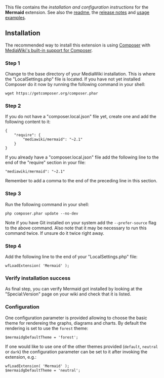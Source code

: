 This file contains the *installation and configuration instructions* for the **Mermaid** extension. See also the
[readme], the [release notes] and [usage examples].

## Installation

The recommended way to install this extension is using [Composer](http://getcomposer.org) with
[MediaWiki's built-in support for Composer](https://www.mediawiki.org/wiki/Composer).

### Step 1

Change to the base directory of your MediaWiki installation. This is where the "LocalSettings.php"
file is located. If you have not yet installed Composer do it now by running the following command
in your shell:

    wget https://getcomposer.org/composer.phar

### Step 2
    
If you do not have a "composer.local.json" file yet, create one and add the following content to it:

```
{
	"require": {
		"mediawiki/mermaid": "~2.1"
	}
}
```

If you already have a "composer.local.json" file add the following line to the end of the "require"
section in your file:

    "mediawiki/mermaid": "~2.1"

Remember to add a comma to the end of the preceding line in this section.

### Step 3

Run the following command in your shell:

    php composer.phar update --no-dev

Note if you have Git installed on your system add the `--prefer-source` flag to the above command. Also
note that it may be necessary to run this command twice. If unsure do it twice right away.

### Step 4

Add the following line to the end of your "LocalSettings.php" file:

    wfLoadExtension( 'Mermaid' );

### Verify installation success

As final step, you can verify Mermaid got installed by looking at the "Special:Version" page on your wiki and
check that it is listed.

### Configuration

One configuration parameter is provided allowing to choose the basic theme for rendereing the graphs, diagrams
and charts. By default the rendering is set to use the `forest` theme:

    $mermaidgDefaultTheme = 'forest';

If one would like to use one of the other themes provided (`default`, `neutral` or `dark`) the configuration
parameter can be set to it after invoking the extension, e.g.:

    wfLoadExtension( 'Mermaid' );  
    $mermaidgDefaultTheme = 'neutral';

[readme]: https://github.com/SemanticMediaWiki/Mermaid/blob/master/README.md
[release notes]: https://github.com/SemanticMediaWiki/Mermaid/blob/master/docs/RELEASE-NOTES.md
[usage examples]: https://github.com/SemanticMediaWiki/Mermaid/blob/master/docs/USAGE.md
